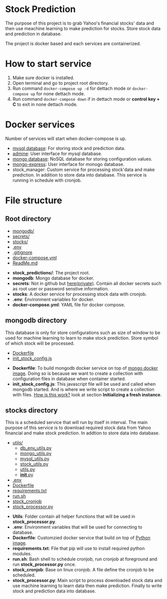 # Stock Prediction

The purpose of this project is to grab Yahoo's financial stocks' data and then use meachine learning to make prediction for stocks. Store stock data and prediction in database.

The project is docker based and each services are containerized.

# How to start service

1. Make sure docker is installed.
2. Open terminal and go to project root directory.
3. Run command `docker-compose up -d` for dettach mode or `docker-compose up` for none dettach mode.
4. Run command `docker-compose down` if in dettach mode or **control key + C** to exit in none dettach mode.

# Docker services

Number of services will start when docker-compose is up.

- [mysql database](https://hub.docker.com/_/mysql): For storing stock and prediction data.
- [admine](https://hub.docker.com/_/adminer): User interface for mysql database.
- [mongo database](https://hub.docker.com/_/mongo): NoSQL database for storing configuration values.
- [mongo-express](https://hub.docker.com/_/mongo-express): User interface for monogo database.
- stock_manager: Custom service for processing stock'data and make prediction. In addition to store data into database. This service is running in schedule with cronjob.

# File structure

## Root directory

- [mongodb/](.\stock_predictions\mongodb)
- [secrets/](.\stock_predictions\secrets)
- [stocks/](.\stock_predictions\stocks)
- [.env](.\stock_predictions.env)
- [.gitignore](.\stock_predictions.gitignore)
- [docker-compose.yml](.\stock_predictions\docker-compose.yml)
- [ReadMe.md](.\stock_predictions\ReadMe.md)

* **stock_predictions/**: The project root.
* **mongodb**: Mongo database for docker.
* **secrets**: Not in github but [here(private)](https://drive.google.com/drive/folders/16ypKrONqN92Ub2SW16mLsxj5S7-AXb74?usp=drive_link). Contain all docker secrets such as root user or password senstive information.
* **stocks**: A docker service for processing stock data with cronjob.
* **.env**: Environment variables for docker.
* **docker-compose.yml**: YAML file for docker compose.

## mongodb directory

This database is only for store configurations such as size of window to be used for machine learning to learn to make stock prediction. Store symbol of which stock will be processed.

- [Dockerfile](.\mongodb\Dockerfile)
- [init_stock_config.js](.\mongodb\init_stock_config.js)

* **Dockerfile**: To build mongodb docker service on top of [mongo docker image](https://hub.docker.com/_/mongo). Doing so is because we want to create a collection with configuration files in database when container started.
* **init_stock_config.js**: This javascript file will be used and called when mongodb started. And is where we write script to create a collection with files. [How is this work?](https://hub.docker.com/_/mongo) look at section **Initializing a fresh instance**.

## stocks directory

This is a scheduled service that will run by itself in interval. The main purpose of this service is to download required stock data from Yahoo financial and make stock prediction. In addtion to store data into database.

- [utils/](.\stocks\utils)
  - [db_env_utils.py](.\stocks\utils\db_env_utils.py)
  - [mongo_utils.py](.\stocks\utils\mongo_utils.py)
  - [mysql_utils.py](.\stocks\utils\mysql_utils.py)
  - [stock_utils.py](.\stocks\utils\stock_utils.py)
  - [utils.py](.\stocks\utils\utils.py)
  - [**init**.py](.\stocks\utils__init__.py)
- [.env](.\stocks.env)
- [Dockerfile](.\stocks\Dockerfile)
- [requirements.txt](.\stocks\requirements.txt)
- [run.sh](.\stocks\run.sh)
- [stock_cronjob](.\stocks\stock_cronjob)
- [stock_processor.py](.\stocks\stock_processor.py)

* **Utils**: Folder contain all helper functions that will be used in **stock_processor.py**.
* **.env**: Environment variables that will be used for connecting to database.
* **Dockerfile**: Customzied docker service that build on top of [Python image](https://hub.docker.com/_/python).
* **requirements.txt**: File that pip will use to install required python modules.
* **run.sh**: Bash shell to schedule cronjob, run cronjob at foreground and run **stock_processor.py** once.
* **stock_cronjob**: Base on linux cronjob. A file define the cronjob to be scheduled.
* **stock_processor.py**: Main script to process downloaded stock data and use machine learning to learn data then make prediction. Finally to write stock and prediction data into database.
